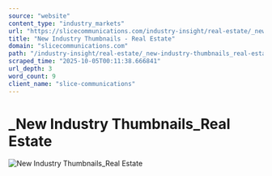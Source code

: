 ```yaml
---
source: "website"
content_type: "industry_markets"
url: "https://slicecommunications.com/industry-insight/real-estate/_new-industry-thumbnails_real-estate"
title: "New Industry Thumbnails - Real Estate"
domain: "slicecommunications.com"
path: "/industry-insight/real-estate/_new-industry-thumbnails_real-estate"
scraped_time: "2025-10-05T00:11:38.666841"
url_depth: 3
word_count: 9
client_name: "slice-communications"
---
```


# _New Industry Thumbnails_Real Estate

![New Industry Thumbnails_Real Estate](https://slicecommunications.com/wp-content/uploads/2020/01/New-Industry-Thumbnails_Real-Estate-300x300.png)